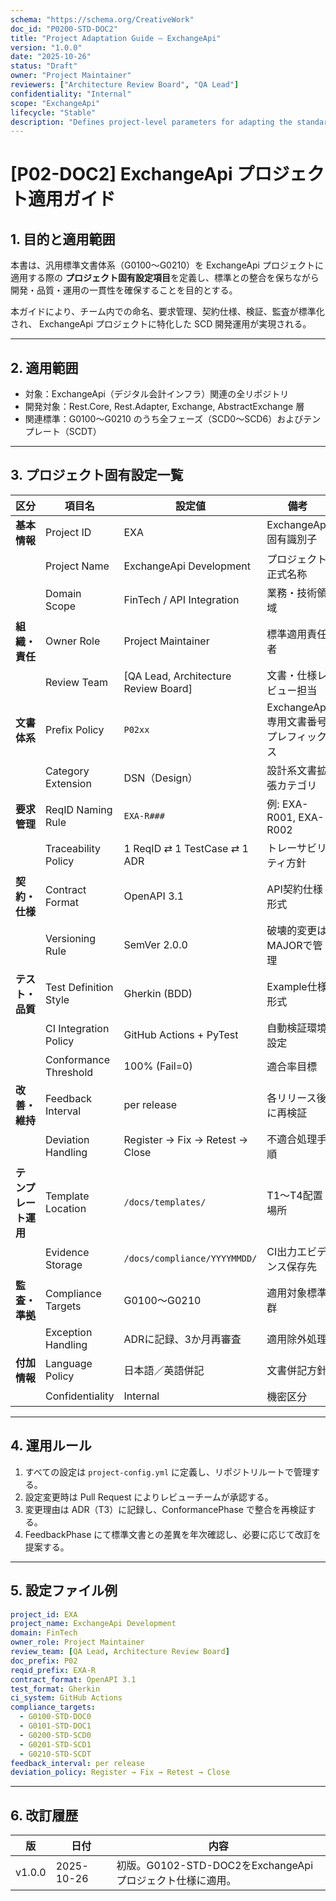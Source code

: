 ```yaml
---
schema: "https://schema.org/CreativeWork"
doc_id: "P0200-STD-DOC2"
title: "Project Adaptation Guide – ExchangeApi"
version: "1.0.0"
date: "2025-10-26"
status: "Draft"
owner: "Project Maintainer"
reviewers: ["Architecture Review Board", "QA Lead"]
confidentiality: "Internal"
scope: "ExchangeApi"
lifecycle: "Stable"
description: "Defines project-level parameters for adapting the standard documentation (G0100–G0210) to the ExchangeApi project context."
---
```


# [P02-DOC2] ExchangeApi プロジェクト適用ガイド

## 1. 目的と適用範囲
本書は、汎用標準文書体系（G0100〜G0210）を ExchangeApi プロジェクトに適用する際の
**プロジェクト固有設定項目**を定義し、標準との整合を保ちながら開発・品質・運用の一貫性を確保することを目的とする。

本ガイドにより、チーム内での命名、要求管理、契約仕様、検証、監査が標準化され、
ExchangeApi プロジェクトに特化した SCD 開発運用が実現される。

---

## 2. 適用範囲
- 対象：ExchangeApi（デジタル会計インフラ）関連の全リポジトリ
- 開発対象：Rest.Core, Rest.Adapter, Exchange, AbstractExchange 層
- 関連標準：G0100〜G0210 のうち全フェーズ（SCD0〜SCD6）およびテンプレート（SCDT）

---

## 3. プロジェクト固有設定一覧
| 区分 | 項目名 | 設定値 | 備考 |
|------|---------|---------|------|
| **基本情報** | Project ID | EXA | ExchangeApi 固有識別子 |
|  | Project Name | ExchangeApi Development | プロジェクト正式名称 |
|  | Domain Scope | FinTech / API Integration | 業務・技術領域 |
| **組織・責任** | Owner Role | Project Maintainer | 標準適用責任者 |
|  | Review Team | [QA Lead, Architecture Review Board] | 文書・仕様レビュー担当 |
| **文書体系** | Prefix Policy | `P02xx` | ExchangeApi 専用文書番号プレフィックス |
|  | Category Extension | DSN（Design） | 設計系文書拡張カテゴリ |
| **要求管理** | ReqID Naming Rule | `EXA-R###` | 例: EXA-R001, EXA-R002 |
|  | Traceability Policy | 1 ReqID ⇄ 1 TestCase ⇄ 1 ADR | トレーサビリティ方針 |
| **契約・仕様** | Contract Format | OpenAPI 3.1 | API契約仕様形式 |
|  | Versioning Rule | SemVer 2.0.0 | 破壊的変更はMAJORで管理 |
| **テスト・品質** | Test Definition Style | Gherkin (BDD) | Example仕様形式 |
|  | CI Integration Policy | GitHub Actions + PyTest | 自動検証環境設定 |
|  | Conformance Threshold | 100% (Fail=0) | 適合率目標 |
| **改善・維持** | Feedback Interval | per release | 各リリース後に再検証 |
|  | Deviation Handling | Register → Fix → Retest → Close | 不適合処理手順 |
| **テンプレート運用** | Template Location | `/docs/templates/` | T1〜T4配置場所 |
|  | Evidence Storage | `/docs/compliance/YYYYMMDD/` | CI出力エビデンス保存先 |
| **監査・準拠** | Compliance Targets | G0100〜G0210 | 適用対象標準群 |
|  | Exception Handling | ADRに記録、3か月再審査 | 適用除外処理 |
| **付加情報** | Language Policy | 日本語／英語併記 | 文書併記方針 |
|  | Confidentiality | Internal | 機密区分 |

---

## 4. 運用ルール
1. すべての設定は `project-config.yml` に定義し、リポジトリルートで管理する。
2. 設定変更時は Pull Request によりレビューチームが承認する。
3. 変更理由は ADR（T3）に記録し、ConformancePhase で整合を再検証する。
4. FeedbackPhase にて標準文書との差異を年次確認し、必要に応じて改訂を提案する。

---

## 5. 設定ファイル例
```yaml
project_id: EXA
project_name: ExchangeApi Development
domain: FinTech
owner_role: Project Maintainer
review_team: [QA Lead, Architecture Review Board]
doc_prefix: P02
reqid_prefix: EXA-R
contract_format: OpenAPI 3.1
test_format: Gherkin
ci_system: GitHub Actions
compliance_targets:
  - G0100-STD-DOC0
  - G0101-STD-DOC1
  - G0200-STD-SCD0
  - G0201-STD-SCD1
  - G0210-STD-SCDT
feedback_interval: per release
deviation_policy: Register → Fix → Retest → Close
```

---

## 6. 改訂履歴
| 版 | 日付 | 内容 |
|----|------|------|
| v1.0.0 | 2025-10-26 | 初版。G0102-STD-DOC2をExchangeApiプロジェクト仕様に適用。 |

